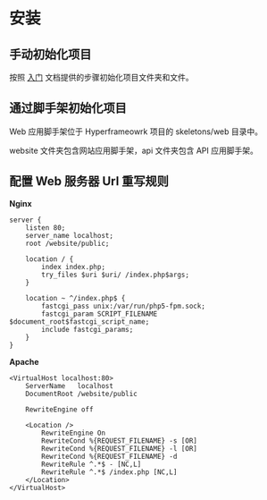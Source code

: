 # 安装
## 手动初始化项目

按照 [入门](/cn/manual/web/getting_started) 文档提供的步骤初始化项目文件夹和文件。

## 通过脚手架初始化项目

Web 应用脚手架位于 Hyperframeowrk 项目的 skeletons/web 目录中。

website 文件夹包含网站应用脚手架，api 文件夹包含 API 应用脚手架。

## 配置 Web 服务器 Url 重写规则
**Nginx**
```.nginx
server {
    listen 80;
    server_name localhost;
    root /website/public;

    location / {
        index index.php;
        try_files $uri $uri/ /index.php$args;
    }

    location ~ ^/index.php$ {
        fastcgi_pass unix:/var/run/php5-fpm.sock;
        fastcgi_param SCRIPT_FILENAME $document_root$fastcgi_script_name;
        include fastcgi_params;
    }
}
```
**Apache**
```.apache
<VirtualHost localhost:80>
    ServerName   localhost
    DocumentRoot /website/public
 
    RewriteEngine off
 
    <Location />
        RewriteEngine On
        RewriteCond %{REQUEST_FILENAME} -s [OR]
        RewriteCond %{REQUEST_FILENAME} -l [OR]
        RewriteCond %{REQUEST_FILENAME} -d
        RewriteRule ^.*$ - [NC,L]
        RewriteRule ^.*$ /index.php [NC,L]
    </Location>
</VirtualHost>
```
